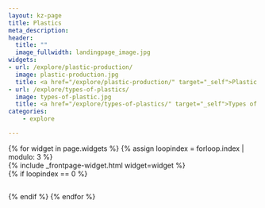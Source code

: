 ```yaml
---
layout: kz-page
title: Plastics
meta_description:
header:
  title: ""
  image_fullwidth: landingpage_image.jpg
widgets:
- url: /explore/plastic-production/
  image: plastic-production.jpg
  title: <a href="/explore/plastic-production/" target="_self">Plastic production (in theory)</a>
- url: /explore/types-of-plastics/
  image: types-of-plastic.jpg
  title: <a href="/explore/types-of-plastics/" target="_self">Types of plastics</a>
categories:
    - explore

---
```


<div class="row">
  {% for widget in page.widgets %}
    {% assign loopindex = forloop.index | modulo: 3 %}
    <div id="{{ widget.anchor }}">{% include _frontpage-widget.html widget=widget %}</div>
    {% if loopindex == 0 %}
  <hr style="height:1px; visibility:hidden;" /> <!-- Prevents long first column items from pushing new rows to the right -->
    {% endif %}
  {% endfor %}
</div>
